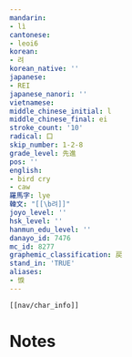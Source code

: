 ```yaml
---
mandarin:
- lì
cantonese:
- leoi6
korean:
- 려
korean_native: ''
japanese:
- REI
japanese_nanori: ''
vietnamese:
middle_chinese_initial: l
middle_chinese_final: ei
stroke_count: '10'
radical: 口
skip_number: 1-2-8
grade_level: 先進
pos: ''
english:
- bird cry
- caw
羅馬字: lye
韓文: "[[\b려]]"
joyo_level: ''
hsk_level: ''
hanmun_edu_level: ''
danayo_id: 7476
mc_id: 8277
graphemic_classification: 戻
stand_in: 'TRUE'
aliases:
- 悷
---
```

```meta-bind-embed
[[nav/char_info]]
```

# Notes
